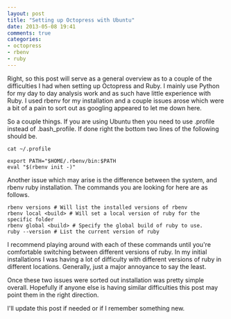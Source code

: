 ```yaml
---
layout: post
title: "Setting up Octopress with Ubuntu"
date: 2013-05-08 19:41
comments: true
categories: 
- octopress
- rbenv
- ruby	
---
```


Right, so this post will serve as a general overview as to a couple of the difficulties I had when setting up Octopress and Ruby.
I mainly use Python for my day to day analysis work and as such have little experience with Ruby.
I used rbenv for my installation and a couple issues arose which were a bit of a pain to sort out as googling appeared to let me down here.

So a couple things. If you are using Ubuntu then you need to use .profile instead of .bash_profile. 
If done right the bottom two lines of the following should be.

``` 
cat ~/.profile

export PATH="$HOME/.rbenv/bin:$PATH
eval "$(rbenv init -)"
``` 

Another issue which may arise is the difference between the system, and rbenv ruby installation.
The commands you are looking for here are as follows.

``` 
rbenv versions # Will list the installed versions of rbenv
rbenv local <build> # Will set a local version of ruby for the specific folder
rbenv global <build> # Specify the global build of ruby to use.
ruby --version # List the current version of ruby
```

I recommend playing around with each of these commands until you're comfortable switching between different versions of ruby.
In my initial installations I was having a lot of difficulty with different versions of ruby in different locations.
Generally, just a major annoyance to say the least.

Once these two issues were sorted out installation was pretty simple overall.
Hopefully if anyone else is having similar difficulties this post may point them in the right direction.

I'll update this post if needed or if I remember something new.



